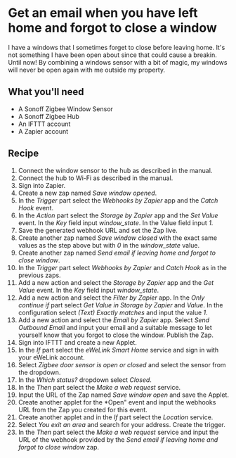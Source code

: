 # Get an email when you have left home and forgot to close a window

I have a windows that I sometimes forget to close before leaving home. It's not something I have been open about since that could cause a breakin. Until now! By combining a windows sensor with a bit of magic, my windows will never be open again with me outside my property.

## What you'll need

- A Sonoff Zigbee Window Sensor
- A Sonoff Zigbee Hub
- An IFTTT account
- A Zapier account

## Recipe

1. Connect the window sensor to the hub as described in the manual.
2. Connect the hub to Wi-Fi as described in the manual.
3. Sign into Zapier.
4. Create a new zap named *Save window opened*.
5. In the *Trigger* part select the *Webhooks by Zapier* app and the *Catch Hook* event.
6. In the *Action* part select the *Storage by Zapier* app and the *Set Value* event. In the *Key* field input *window_state*. In the Value field input *1*.
7. Save the generated webhook URL and set the Zap live.
8. Create another zap named *Save window closed* with the exact same values as the step above but with *0* in the *window_state* value.
9. Create another zap named *Send email if leaving home and forgot to close window*.
10. In the *Trigger* part select *Webhooks by Zapier* and *Catch Hook* as in the previous zaps.
11. Add a new action and select the *Storage by Zapier* app and the *Get Value* event. In the *Key* field input *window_state*.
12. Add a new action and select the *Filter by Zapier* app. In the *Only continue if* part select *Get Value in Storage by Zapier* and *Value*. In the configuration select *(Text) Exactly matches* and input the value *1*.
13. Add a new action and select the *Email by Zapier* app. Select *Send Outbound Email* and input your email and a suitable message to let yourself know that you forgot to close the window. Publish the Zap.
14. Sign into IFTTT and create a new Applet.
15. In the *If* part select the *eWeLink Smart Home* service and sign in with your eWeLink account.
16. Select *Zigbee door sensor is open or closed* and select the sensor from the dropdown.
17. In the *Which status?* dropdown select *Closed*.
18. In the *Then* part select the *Make a web request* service.
19. Input the URL of the Zap named *Save window open* and save the Applet.
20. Create another applet for the *Open" event and input the webhooks URL from the Zap you created for this event.
21. Create another applet and in the *If* part select the *Location* service.
22. Select *You exit an area* and search for your address. Create the trigger.
23. In the *Then* part select the *Make a web request* service and input the URL of the webhook provided by the *Send email if leaving home and forgot to close window* zap.
